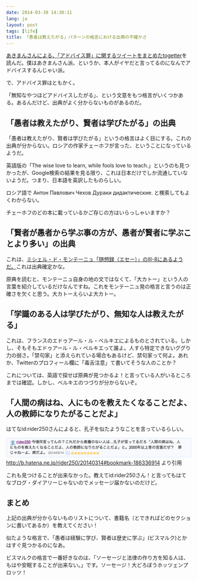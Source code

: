 ```yaml
---
date: 2014-03-30 14:30:11
lang: ja
layout: post
tags: [life]
title: 「愚者は教えたがる」パターンの格言における出典の不確かさ
---
```

[あきまんさんによる、「アドバイス罪」に関するツイートをまとめたtogetter](http://togetter.com/li/641743)を読んだ。僕はあきまんさん派、というか、本人がイヤだと言ってるのになんでアドバイスするんじゃい派。

で、アドバイス罪はともかく。

「無知なやつほどアドバイスしたがる」、という文意をもつ格言がいくつかある。あるんだけど、出典がよく分からないものがあるのだ。

## 「愚者は教えたがり、賢者は学びたがる」の出典

「愚者は教えたがり、賢者は学びたがる」というの格言はよく目にする。これの出典が分からない。ロシアの作家チェーホフが言った、ということになっているようだ。

英語版の「The wise love to learn, while fools love to teach.」というのも見つかったが、Google検索の結果を見る限り、これは日本だけでしか流通していないようだ。つまり、日本語を英訳したものらしい。

ロシア語で
Антон Павлович Чехов Дураки дидактические.
と検索してもよくわからない。

チェーホフのどの本に載っているかご存じの方はいらっしゃいますか？

## 「賢者が愚者から学ぶ事の方が、愚者が賢者に学ぶことより多い」の出典

これは、[ミシェル・ド・モンテーニュ「随想録（エセー）」のⅢ-8にあるようだ。](http://www4.ocn.ne.jp/~sas18091/mont.html)これは出典確定かな。

原典を読むと、モンテーニュ自身の地の文ではなくて、「大カトー」という人の言葉を紹介しているだけなんですね。これをモンテーニュ発の格言と言うのは正確さを欠くと思う。大カトーえらいよ大カトー。

## 「学識のある人は学びたがり、無知な人は教えたがる」

これは、フランスのエドゥアール・ル・ベルキエによるものとされている。しかし、そもそもエドゥアール・ル・ベルキエって誰よ。人すら特定できないググり力の弱さ。「禁句家」と添えられている場合もあるけど、禁句家って何よ。あれか、Twitterのプロフィール欄に「毒舌注意」て書いてそうな人のことか？

これについては、英語で探せば原典が見つかるよ！と言っている人がいるところまでは確認。しかし、ベルキエのつづりが分からないぞ。

## 「人間の病はね、人にものを教えたくなることだよ、人の教師になりたがることだよ」

はてなid:rider250さんによると、孔子を似たようなことを言っているらしい。

![今頃何言ってんの？これだから教養のない人は...孔子が言ってるだろ「人間の病はね、人にものを教えたくなることだよ、人の教師になりたがることだよ」と。2000年以上昔の言葉だぜ？　罪じゃねーよ、病だよ。](/assets/images/entry/2014-03-30/rider250_comment.png)
http://b.hatena.ne.jp/rider250/20140314#bookmark-186336914 より引用

これも見つけることが出来なかった。教えてid:rider250さん！と言ってもはてなブログ・ダイアリーじゃないのでメッセージ届かないのだけど。

## まとめ

上記の出典が分からないものリストについて、書籍名（とできればどのセクションに書いてあるか）を教えてください！

似たような格言で、「愚者は経験に学び、賢者は歴史に学ぶ」(ビスマルク)とかはすぐ見つかるのになあ。

ビスマルクの格言で一番好きなのは、「ソーセージと法律の作り方を知る人は、もはや安眠することが出来ない。」です。ソーセージ！大どろぼうホッツェンプロッツ！
